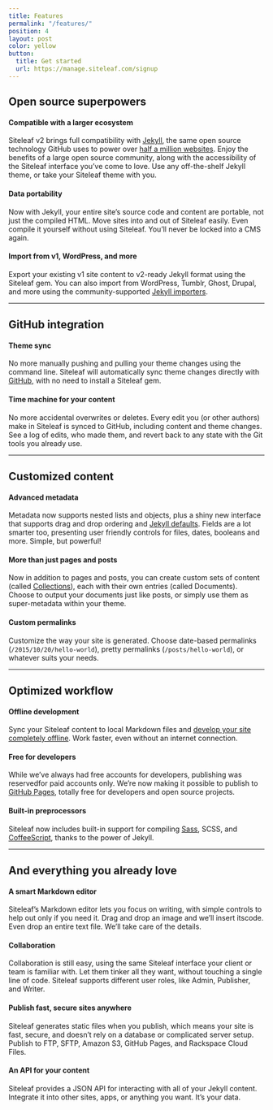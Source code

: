 ```yaml
---
title: Features
permalink: "/features/"
position: 4
layout: post
color: yellow
button:
  title: Get started
  url: https://manage.siteleaf.com/signup
---
```


## Open source superpowers

#### Compatible with a larger ecosystem

Siteleaf v2 brings full compatibility with [Jekyll](http://jekyllrb.com/), the same open source technology GitHub uses to power over [half a million websites](https://github.com/blog/1992-eight-lessons-learned-hacking-on-github-pages-for-six-months). Enjoy the benefits of a large open source community, along with the accessibility of the Siteleaf interface you’ve come to love. Use any off-the-shelf Jekyll theme, or take your Siteleaf theme with you.

#### Data portability

Now with Jekyll, your entire site’s source code and content are portable, not just the compiled HTML. Move sites into and out of Siteleaf easily. Even compile it yourself without using Siteleaf. You’ll never be locked into a CMS again.

#### Import from v1, WordPress, and more

Export your existing v1 site content to v2-ready Jekyll format using the Siteleaf gem. You can also import from WordPress, Tumblr, Ghost, Drupal, and more using the community-supported [Jekyll importers](http://import.jekyllrb.com/).

---

## GitHub integration  

#### Theme sync

No more manually pushing and pulling your theme changes using the command line. Siteleaf will automatically sync theme changes directly with [GitHub](http://github.com), with no need to install a Siteleaf gem.

#### Time machine for your content

No more accidental overwrites or deletes. Every edit you (or other authors) make in Siteleaf is synced to GitHub, including content and theme changes. See a log of edits, who made them, and revert back to any state with the Git tools you already use.

---

## Customized content 

#### Advanced metadata

Metadata now supports nested lists and objects, plus a shiny new interface that supports drag and drop ordering and <a href="http://jekyllrb.com/docs/configuration/#front-matter-defaults">Jekyll defaults</a>. Fields are a lot smarter too, presenting user friendly controls for files, dates, booleans and more. Simple, but powerful!

#### More than just pages and posts

Now in addition to pages and posts, you can create custom sets of content (called <a href="http://jekyllrb.com/docs/collections/">Collections</a>), each with their own entries (called Documents). Choose to output your documents just like posts, or simply use them as super-metadata within your theme.

#### Custom permalinks

Customize the way your site is generated. Choose date-based permalinks (`/2015/10/20/hello-world`), pretty permalinks (`/posts/hello-world`), or whatever suits your needs.

---

## Optimized workflow

#### Offline development

Sync your Siteleaf content to local Markdown files and [develop your site completely offline](http://jekyllrb.com/docs/usage/). Work faster, even without an internet connection.

#### Free for developers

While we’ve always had free accounts for developers, publishing was reservedfor paid accounts only. We’re now making it possible to publish to [GitHub Pages](https://pages.github.com/), totally free for developers and open source projects.

#### Built-in preprocessors

Siteleaf now includes built-in support for compiling [Sass](http://sass-lang.com/), SCSS, and [CoffeeScript](http://coffeescript.org/), thanks to the power of Jekyll.

---

## And everything you already love

#### A smart Markdown editor

Siteleaf’s Markdown editor lets you focus on writing, with simple controls to help out only if you need it. Drag and drop an image and we’ll insert itscode. Even drop an entire text file. We’ll take care of the details.

#### Collaboration

Collaboration is still easy, using the same Siteleaf interface your client or team is familiar with. Let them tinker all they want, without touching a single line of code. Siteleaf supports different user roles, like Admin, Publisher, and Writer.

#### Publish fast, secure sites anywhere

Siteleaf generates static files when you publish, which means your site is fast, secure, and doesn’t rely on a database or complicated server setup. Publish to FTP, SFTP, Amazon S3, GitHub Pages, and Rackspace Cloud Files.

#### An API for your content

Siteleaf provides a JSON API for interacting with all of your Jekyll content. Integrate it into other sites, apps, or anything you want. It’s your data.

